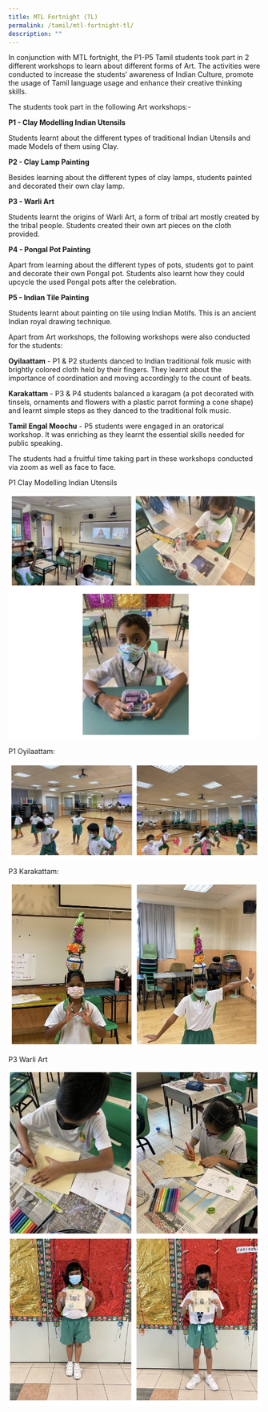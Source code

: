 ```yaml
---
title: MTL Fortnight (TL)
permalink: /tamil/mtl-fortnight-tl/
description: ""
---
```

In conjunction with MTL fortnight, the P1-P5 Tamil students took part in 2 different workshops to learn about different forms of Art. The activities were conducted to increase the students’ awareness of Indian Culture, promote the usage of Tamil language usage and enhance their creative thinking skills.

  

The students took part in the following Art workshops:-

  

**P1 - Clay Modelling Indian Utensils**

Students learnt about the different types of traditional Indian Utensils and made Models of them using Clay.

  

**P2 - Clay Lamp Painting**

Besides learning about the different types of clay lamps, students painted and decorated their own clay lamp.

  

**P3 - Warli Art**

Students learnt the origins of Warli Art, a form of tribal art mostly created by the tribal people. Students created their own art pieces on the cloth provided.

  

**P4 - Pongal Pot Painting**

Apart from learning about the different types of pots, students got to paint and decorate their own Pongal pot. Students also learnt how they could upcycle the used Pongal pots after the celebration.

  

**P5 - Indian Tile Painting**

Students learnt about painting on tile using Indian Motifs. This is an ancient Indian royal drawing technique.

  

Apart from Art workshops, the following workshops were also conducted for the students:

  

**Oyilaattam** \- P1 & P2 students danced to Indian traditional folk music with brightly colored cloth held by their fingers. They learnt about the importance of coordination and moving accordingly to the count of beats.

  

**Karakattam** \- P3 & P4 students balanced a karagam (a pot decorated with tinsels, ornaments and flowers with a plastic parrot forming a cone shape) and learnt simple steps as they danced to the traditional folk music.

  

**Tamil Engal Moochu** \- P5 students were engaged in an oratorical workshop. It was enriching as they learnt the essential skills needed for public speaking.

  

The students had a fruitful time taking part in these workshops conducted via zoom as well as face to face.

  

P1 Clay Modelling Indian Utensils

![](/images/tl.png)

P1 Oyilaattam:

![](/images/tl2.png)

P3 Karakattam:

![](/images/tl3.png)

P3 Warli Art

![](/images/tl4.png)